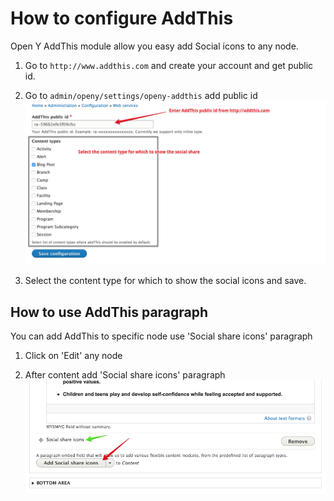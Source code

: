 # How to configure AddThis

Open Y AddThis module allow you easy add Social icons to any node.

1. Go to `http://www.addthis.com` and create your account and get public id.

2. Go to `admin/openy/settings/openy-addthis` add public id
![Enter Public id](../assets/addthis.png)

3. Select the content type for which to show the social icons and save.

## How to use AddThis paragraph
You can add AddThis to specific node use 'Social share icons' paragraph

1. Click on 'Edit' any node

2. After content add 'Social share icons' paragraph
![Enter Public id](../assets/addthis_paragraph.png)

